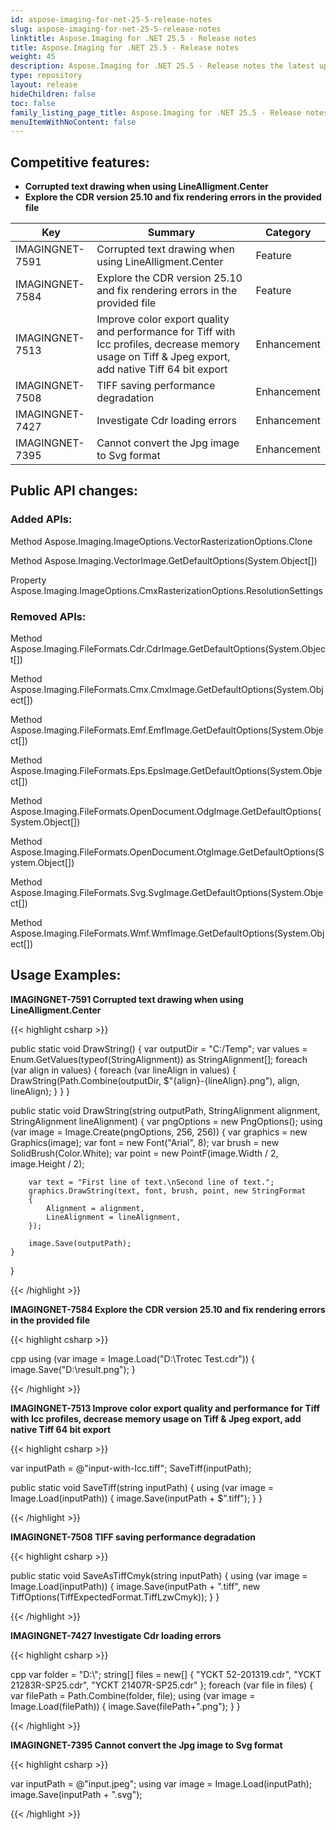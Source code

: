```yaml
---
id: aspose-imaging-for-net-25-5-release-notes
slug: aspose-imaging-for-net-25-5-release-notes
linktitle: Aspose.Imaging for .NET 25.5 - Release notes
title: Aspose.Imaging for .NET 25.5 - Release notes
weight: 45
description: Aspose.Imaging for .NET 25.5 - Release notes the latest updates and fixes.
type: repository
layout: release
hideChildren: false
toc: false
family_listing_page_title: Aspose.Imaging for .NET 25.5 - Release notes
menuItemWithNoContent: false
---
```


## Competitive features:

- **Corrupted text drawing when using LineAlligment.Center**
- **Explore the CDR version 25.10 and fix rendering errors in the provided file**

| **Key**         | **Summary**                                                                                                                                                              | **Category** |
|-----------------|--------------------------------------------------------------------------------------------------------------------------------------------------------------------------|--------------|
| IMAGINGNET-7591 | Corrupted text drawing when using LineAlligment.Center                                                                                                                                  | Feature      |
| IMAGINGNET-7584 | Explore the CDR version 25.10 and fix rendering errors in the provided file                                                                                                                                  | Feature      |
| IMAGINGNET-7513 | Improve color export quality and performance for Tiff with Icc profiles, decrease memory usage on Tiff & Jpeg export, add native Tiff 64 bit export                                                                                                                                  | Enhancement      |
| IMAGINGNET-7508 | TIFF saving performance degradation                                                                                                                                  | Enhancement      |
| IMAGINGNET-7427 | Investigate Cdr loading errors                                                                                                                                  | Enhancement      |
| IMAGINGNET-7395 | Cannot convert the Jpg image to Svg format                                                                                                                                  | Enhancement      |

## Public API changes:

### Added APIs:

Method    Aspose.Imaging.ImageOptions.VectorRasterizationOptions.Clone

Method    Aspose.Imaging.VectorImage.GetDefaultOptions(System.Object[])

Property    Aspose.Imaging.ImageOptions.CmxRasterizationOptions.ResolutionSettings



### Removed APIs:

Method    Aspose.Imaging.FileFormats.Cdr.CdrImage.GetDefaultOptions(System.Object[])

Method    Aspose.Imaging.FileFormats.Cmx.CmxImage.GetDefaultOptions(System.Object[])

Method    Aspose.Imaging.FileFormats.Emf.EmfImage.GetDefaultOptions(System.Object[])

Method    Aspose.Imaging.FileFormats.Eps.EpsImage.GetDefaultOptions(System.Object[])

Method    Aspose.Imaging.FileFormats.OpenDocument.OdgImage.GetDefaultOptions(System.Object[])

Method    Aspose.Imaging.FileFormats.OpenDocument.OtgImage.GetDefaultOptions(System.Object[])

Method    Aspose.Imaging.FileFormats.Svg.SvgImage.GetDefaultOptions(System.Object[])

Method    Aspose.Imaging.FileFormats.Wmf.WmfImage.GetDefaultOptions(System.Object[])

## Usage Examples:

**IMAGINGNET-7591 Corrupted text drawing when using LineAlligment.Center**

{{< highlight csharp >}}

public static void DrawString()
{
    var outputDir = "C:/Temp";
    var values = Enum.GetValues(typeof(StringAlignment)) as StringAlignment[];
    foreach (var align in values)
    {
        foreach (var lineAlign in values)
        {
            DrawString(Path.Combine(outputDir, $"{align}-{lineAlign}.png"), align, lineAlign);
        }
    }
}

public static void DrawString(string outputPath, StringAlignment alignment, StringAlignment lineAlignment)
{
    var pngOptions = new PngOptions();
    using (var image = Image.Create(pngOptions, 256, 256))
    {
        var graphics = new Graphics(image);
        var font = new Font("Arial", 8);
        var brush = new SolidBrush(Color.White);
        var point = new PointF(image.Width / 2, image.Height / 2);

        var text = "First line of text.\nSecond line of text.";
        graphics.DrawString(text, font, brush, point, new StringFormat
        {
            Alignment = alignment,
            LineAlignment = lineAlignment,
        });

        image.Save(outputPath);
    }
}

{{< /highlight >}}

**IMAGINGNET-7584 Explore the CDR version 25.10 and fix rendering errors in the provided file**

{{< highlight csharp >}}

cpp
using (var image = Image.Load("D:\\Trotec Test.cdr"))
{
    image.Save("D:\\result.png");
}

{{< /highlight >}}

**IMAGINGNET-7513 Improve color export quality and performance for Tiff with Icc profiles, decrease memory usage on Tiff & Jpeg export, add native Tiff 64 bit export**

{{< highlight csharp >}}

var inputPath = @"input-with-Icc.tiff";
SaveTiff(inputPath);

public static void SaveTiff(string inputPath)
{
    using (var image = Image.Load(inputPath))
    {
        image.Save(inputPath + $".tiff");
    }
}

{{< /highlight >}}

**IMAGINGNET-7508 TIFF saving performance degradation**

{{< highlight csharp >}}

public static void SaveAsTiffCmyk(string inputPath)
{
    using (var image = Image.Load(inputPath))
    {
        image.Save(inputPath + ".tiff", new TiffOptions(TiffExpectedFormat.TiffLzwCmyk));
    }
}

{{< /highlight >}}

**IMAGINGNET-7427 Investigate Cdr loading errors**

{{< highlight csharp >}}

cpp
 var folder = "D:\\";
 string[] files = new[] { "YCKT 52-201319.cdr", "YCKT 21283R-SP25.cdr", "YCKT 21407R-SP25.cdr" };
 foreach (var file in files)
 {
     var filePath = Path.Combine(folder, file);
     using (var image = Image.Load(filePath))
     {
         image.Save(filePath+".png");
     }
 }

{{< /highlight >}}

**IMAGINGNET-7395 Cannot convert the Jpg image to Svg format**

{{< highlight csharp >}}

var inputPath = @"input.jpeg";
using var image = Image.Load(inputPath);
image.Save(inputPath + ".svg");

{{< /highlight >}}

